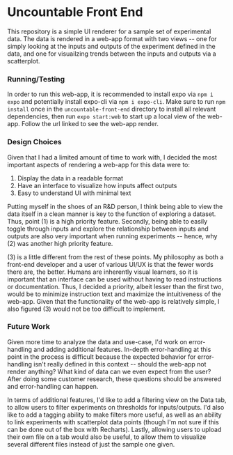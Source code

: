 # Uncountable Front End

This repository is a simple UI renderer for a sample set of experimental data. The data is rendered in a web-app format with two views -- one for simply looking at the inputs and outputs of the experiment defined in the data, and one for visuailzing trends between the inputs and outputs via a scatterplot. 

### Running/Testing

In order to run this web-app, it is recommended to install expo via ```npm i expo``` and potentially install expo-cli via ```npm i expo-cli```. Make sure to run ```npm install``` once in the ```uncountable-front-end``` directory to install all relevant dependencies, then run ```expo start:web``` to start up a local view of the web-app. Follow the url linked to see the web-app render.

### Design Choices

Given that I had a limited amount of time to work with, I decided the most important aspects of rendering a web-app for this data were to:
1. Display the data in a readable format
2. Have an interface to visualize how inputs affect outputs
3. Easy to understand UI with minimal text

Putting myself in the shoes of an R&D person, I think being able to view the data itself in a clean manner is key to the function of exploring a dataset. Thus, point (1) is a high priority feature. Secondly, being able to easily toggle through inputs and explore the relationship between inputs and outputs are also very important when running experiments -- hence, why (2) was another high priority feature.

(3) is a little different from the rest of these points. My philosophy as both a front-end developer and a user of various UI/UX is that the fewer words there are, the better. Humans are inherently visual learners, so it is important that an interface can be used without having to read instructions or documentation. Thus, I decided a priority, albeit lesser than the first two, would be to minimize instruction text and maximize the intuitiveness of the web-app. Given that the functionality of the web-app is relatively simple, I also figured (3) would not be too difficult to implement.

### Future Work

Given more time to analyze the data and use-case, I'd work on error-handling and adding additional features. In-depth error-handling at this point in the process is difficult because the expected behavior for error-handling isn't really defined in this context -- should the web-app not render anything? What kind of data can we even expect from the user? After doing some customer research, these questions should be answered and error-handling can happen. 

In terms of additional features, I'd like to add a filtering view on the Data tab, to allow users to filter experiments on thresholds for inputs/outputs. I'd also like to add a tagging ability to make filters more useful, as well as an ability to link experiments with scatterplot data points (though I'm not sure if this can be done out of the box with Recharts). Lastly, allowing users to upload their own file on a tab would also be useful, to allow them to visualize several different files instead of just the sample one given.